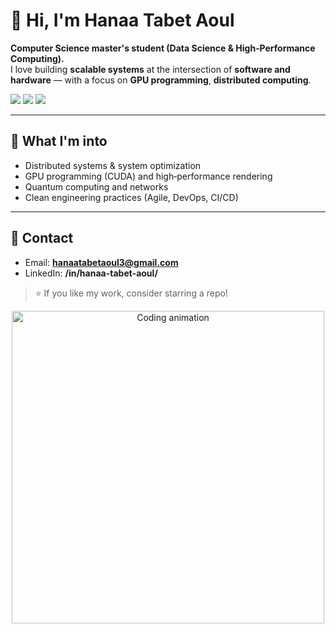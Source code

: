 # 👋 Hi, I'm Hanaa Tabet Aoul

**Computer Science master's student (Data Science & High‑Performance Computing).**  
I love building **scalable systems** at the intersection of **software and hardware** — with a focus on **GPU programming**, **distributed computing**.

<p align="left">
  <a href="mailto:hanaatabetaoul3@gmail.com"><img src="https://img.shields.io/badge/Email-hanaatabetaoul3%40gmail.com-red"></a>
  <a href="https://linkedin.com/in/hanaa-tabet-aoul/"><img src="https://img.shields.io/badge/LinkedIn-hanaa--tabet--aoul-blue"></a>
  <img src="https://img.shields.io/badge/Location-Bordeaux,%20FR-blueviolet">
</p>

---

## 🔭 What I'm into
- Distributed systems & system optimization
- GPU programming (CUDA) and high‑performance rendering
- Quantum computing and networks
- Clean engineering practices (Agile, DevOps, CI/CD)

---

## 🤝 Contact
- Email: **hanaatabetaoul3@gmail.com**  
- LinkedIn: **/in/hanaa-tabet-aoul/**

> ⭐️ If you like my work, consider starring a repo!

<p align="center">
  <img src="https://media1.giphy.com/media/ule4vhcY1xEKQ/giphy.gif" width="500" alt="Coding animation">
</p>

